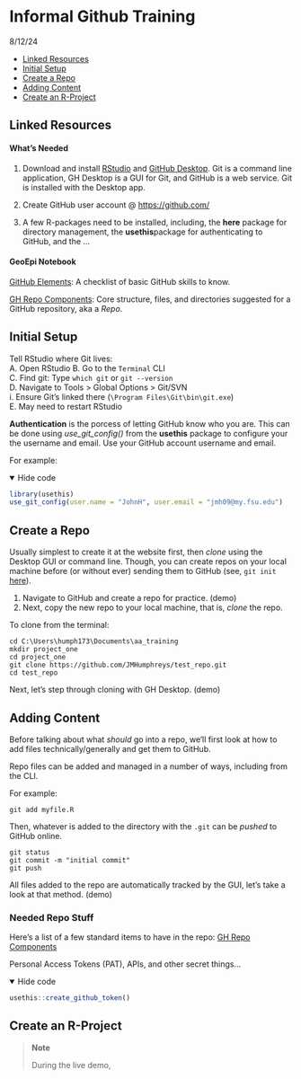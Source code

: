Informal Github Training
================
8/12/24

- <a href="#linked-resources" id="toc-linked-resources">Linked
  Resources</a>
- <a href="#initial-setup" id="toc-initial-setup">Initial Setup</a>
- <a href="#create-a-repo" id="toc-create-a-repo">Create a Repo</a>
- <a href="#adding-content" id="toc-adding-content">Adding Content</a>
- <a href="#create-an-r-project" id="toc-create-an-r-project">Create an
  R-Project</a>

## Linked Resources

#### What’s Needed

1.  Download and install [RStudio](https://www.r-project.org/) and
    [GitHub Desktop](https://desktop.github.com/download/). Git is a
    command line application, GH Desktop is a GUI for Git, and GitHub is
    a web service. Git is installed with the Desktop app.

2.  Create GitHub user account @ https://github.com/

3.  A few R-packages need to be installed, including, the **here**
    package for directory management, the **usethis**package for
    authenticating to GitHub, and the …

#### GeoEpi Notebook

[GitHub
Elements](https://geoepi.github.io/Notebook/github_elements.html): A
checklist of basic GitHub skills to know.

[GH Repo
Components](https://geoepi.github.io/Notebook/repo_components.html):
Core structure, files, and directories suggested for a GitHub
repository, aka a *Repo*.

## Initial Setup

Tell RStudio where Git lives:  
A. Open RStudio B. Go to the `Terminal` CLI  
C. Find git: Type `which git` or `git --version`  
D. Navigate to Tools \> Global Options \> Git/SVN  
i. Ensure Git’s linked there (`\Program Files\Git\bin\git.exe`)  
E. May need to restart RStudio

**Authentication** is the porcess of letting GitHub know who you are.
This can be done using *use_git_config()* from the **usethis** package
to configure your the username and email. Use your GitHub account
username and email.

For example:

<details open>
<summary>Hide code</summary>

``` r
library(usethis)
use_git_config(user.name = "JohnH", user.email = "jmh09@my.fsu.edu")
```

</details>

## Create a Repo

Usually simplest to create it at the website first, then *clone* using
the Desktop GUI or command line. Though, you can create repos on your
local machine before (or without ever) sending them to GitHub (see,
`git init` [here](https://git-scm.com/docs/git-init)).

1.  Navigate to GitHub and create a repo for practice. (demo)  
2.  Next, copy the new repo to your local machine, that is, *clone* the
    repo.

To clone from the terminal:

    cd C:\Users\humph173\Documents\aa_training
    mkdir project_one
    cd project_one
    git clone https://github.com/JMHumphreys/test_repo.git
    cd test_repo

Next, let’s step through cloning with GH Desktop. (demo)

## Adding Content

Before talking about what *should* go into a repo, we’ll first look at
how to add files technically/generally and get them to GitHub.

Repo files can be added and managed in a number of ways, including from
the CLI.

For example:

    git add myfile.R

Then, whatever is added to the directory with the `.git` can be *pushed*
to GitHub online.

    git status
    git commit -m "initial commit"
    git push

All files added to the repo are automatically tracked by the GUI, let’s
take a look at that method. (demo)

### Needed Repo Stuff

Here’s a list of a few standard items to have in the repo: [GH Repo
Components](https://geoepi.github.io/Notebook/repo_components.html)

Personal Access Tokens (PAT), APIs, and other secret things…

<details open>
<summary>Hide code</summary>

``` r
usethis::create_github_token()
```

</details>

## Create an R-Project

<div>

> **Note**
>
> During the live demo,

</div>
